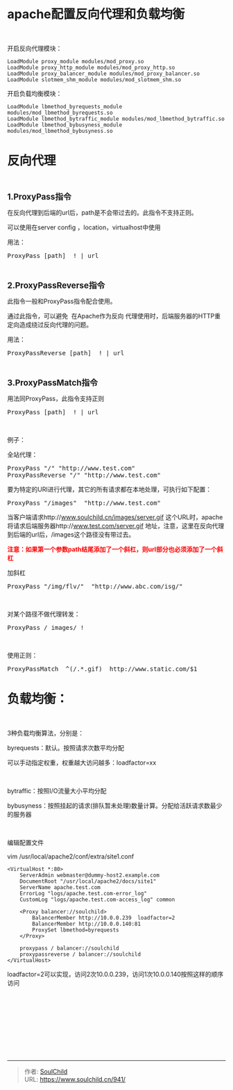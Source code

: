 # apache配置反向代理和负载均衡

<!--more-->
&nbsp;

开启反向代理模块：
<pre class="line-numbers" data-start="1"><code class="language-bash">LoadModule proxy_module modules/mod_proxy.so
LoadModule proxy_http_module modules/mod_proxy_http.so
LoadModule proxy_balancer_module modules/mod_proxy_balancer.so
LoadModule slotmem_shm_module modules/mod_slotmem_shm.so</code></pre>
开启负载均衡模块：
<pre class="line-numbers" data-start="1"><code class="language-bash">LoadModule lbmethod_byrequests_module modules/mod_lbmethod_byrequests.so
LoadModule lbmethod_bytraffic_module modules/mod_lbmethod_bytraffic.so
LoadModule lbmethod_bybusyness_module modules/mod_lbmethod_bybusyness.so</code></pre>
<h1></h1>
<h1>反向代理</h1>
&nbsp;

<span style="font-size: 14pt;"><b>1.</b><b>ProxyPass</b><b>指令</b></span>

在反向代理到后端的url后，path是不会带过去的。此指令不支持正则。

可以使用在server config ，location，virtualhost中使用

用法：
<pre>ProxyPass [path]  ! | url</pre>
&nbsp;

<span style="font-size: 14pt;"><strong>2.ProxyPassReverse指令</strong></span>

此指令一般和ProxyPass指令配合使用。

通过此指令，可以避免  在Apache作为反向 代理使用时，后端服务器的HTTP重定向造成绕过反向代理的问题。

用法：
<pre>ProxyPassReverse [path]  ! | url</pre>
&nbsp;

<span style="font-size: 14pt;"><strong>3.ProxyPassMatch指令</strong></span>

用法同ProxyPass，此指令支持正则
<pre>ProxyPass [path]  ! | url</pre>
&nbsp;

例子：

全站代理：
<pre>ProxyPass "/" "http://www.test.com"
ProxyPassReverse "/" "http://www.test.com"</pre>
要为特定的URI进行代理，其它的所有请求都在本地处理，可执行如下配置：
<pre>ProxyPass "/images"  "http://www.test.com"</pre>
当客户端请求http://www.soulchild.cn/images/server.gif 这个URL时，apache将请求后端服务器http://www.test.com/server.gif 地址，注意，这里在反向代理到后端的url后，/images这个路径没有带过去。

<strong><span style="color: #ff0000;">注意：如果第一个参数path结尾添加了一个斜杠，则url部分也必须添加了一个斜杠</span></strong>

加斜杠
<pre>ProxyPass "/img/flv/"  "http://www.abc.com/isg/"</pre>
&nbsp;

对某个路径不做代理转发：
<pre>ProxyPass / images/ !</pre>
&nbsp;

使用正则：
<pre>ProxyPassMatch  ^(/.*.gif)  http://www.static.com/$1</pre>
<h1></h1>
<h1>负载均衡：</h1>
&nbsp;

3种负载均衡算法，分别是：

byrequests：默认。按照请求次数平均分配

可以手动指定权重，权重越大访问越多：loadfactor=xx

&nbsp;

bytraffic：按照I/O流量大小平均分配

bybusyness：按照挂起的请求(排队暂未处理)数量计算。分配给活跃请求数最少的服务器

&nbsp;

编辑配置文件

vim /usr/local/apache2/conf/extra/site1.conf
<pre class="line-numbers" data-start="1"><code class="language-bash">&lt;VirtualHost *:80&gt;
    ServerAdmin webmaster@dummy-host2.example.com
    DocumentRoot "/usr/local/apache2/docs/site1"
    ServerName apache.test.com
    ErrorLog "logs/apache.test.com-error_log"
    CustomLog "logs/apache.test.com-access_log" common

    &lt;Proxy balancer://soulchild&gt;
        BalancerMember http://10.0.0.239  loadfactor=2  
        BalancerMember http://10.0.0.140:81
        ProxySet lbmethod=byrequests
    &lt;/Proxy&gt;
    
    proxypass / balancer://soulchild
    proxypassreverse / balancer://soulchild
&lt;/VirtualHost&gt;</code></pre>
loadfactor=2可以实现，访问2次10.0.0.239，访问1次10.0.0.140按照这样的顺序访问

&nbsp;

&nbsp;

&nbsp;

&nbsp;

&nbsp;


---

> 作者: [SoulChild](https://www.soulchild.cn)  
> URL: https://www.soulchild.cn/941/  


